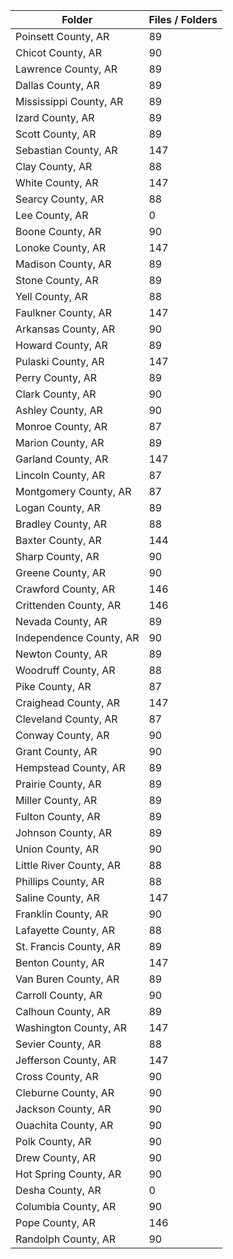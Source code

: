 | Folder                  |   Files / Folders |
|-------------------------|-------------------|
| Poinsett County, AR     |                89 |
| Chicot County, AR       |                90 |
| Lawrence County, AR     |                89 |
| Dallas County, AR       |                89 |
| Mississippi County, AR  |                89 |
| Izard County, AR        |                89 |
| Scott County, AR        |                89 |
| Sebastian County, AR    |               147 |
| Clay County, AR         |                88 |
| White County, AR        |               147 |
| Searcy County, AR       |                88 |
| Lee County, AR          |                 0 |
| Boone County, AR        |                90 |
| Lonoke County, AR       |               147 |
| Madison County, AR      |                89 |
| Stone County, AR        |                89 |
| Yell County, AR         |                88 |
| Faulkner County, AR     |               147 |
| Arkansas County, AR     |                90 |
| Howard County, AR       |                89 |
| Pulaski County, AR      |               147 |
| Perry County, AR        |                89 |
| Clark County, AR        |                90 |
| Ashley County, AR       |                90 |
| Monroe County, AR       |                87 |
| Marion County, AR       |                89 |
| Garland County, AR      |               147 |
| Lincoln County, AR      |                87 |
| Montgomery County, AR   |                87 |
| Logan County, AR        |                89 |
| Bradley County, AR      |                88 |
| Baxter County, AR       |               144 |
| Sharp County, AR        |                90 |
| Greene County, AR       |                90 |
| Crawford County, AR     |               146 |
| Crittenden County, AR   |               146 |
| Nevada County, AR       |                89 |
| Independence County, AR |                90 |
| Newton County, AR       |                89 |
| Woodruff County, AR     |                88 |
| Pike County, AR         |                87 |
| Craighead County, AR    |               147 |
| Cleveland County, AR    |                87 |
| Conway County, AR       |                90 |
| Grant County, AR        |                90 |
| Hempstead County, AR    |                89 |
| Prairie County, AR      |                89 |
| Miller County, AR       |                89 |
| Fulton County, AR       |                89 |
| Johnson County, AR      |                89 |
| Union County, AR        |                90 |
| Little River County, AR |                88 |
| Phillips County, AR     |                88 |
| Saline County, AR       |               147 |
| Franklin County, AR     |                90 |
| Lafayette County, AR    |                88 |
| St. Francis County, AR  |                89 |
| Benton County, AR       |               147 |
| Van Buren County, AR    |                89 |
| Carroll County, AR      |                90 |
| Calhoun County, AR      |                89 |
| Washington County, AR   |               147 |
| Sevier County, AR       |                88 |
| Jefferson County, AR    |               147 |
| Cross County, AR        |                90 |
| Cleburne County, AR     |                90 |
| Jackson County, AR      |                90 |
| Ouachita County, AR     |                90 |
| Polk County, AR         |                90 |
| Drew County, AR         |                90 |
| Hot Spring County, AR   |                90 |
| Desha County, AR        |                 0 |
| Columbia County, AR     |                90 |
| Pope County, AR         |               146 |
| Randolph County, AR     |                90 |